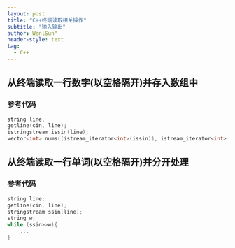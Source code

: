 ```yaml
---
layout: post
title: "C++终端读取相关操作"
subtitle: "输入输出"
author: WenlSun"
header-style: text
tag:
  - C++
---
```


## 从终端读取一行数字(以空格隔开)并存入数组中

### 参考代码

```c++
string line;
getline(cin, line);
istringstream issin(line);
vector<int> nums((istream_iterator<int>(issin)), istream_iterator<int>());
```

## 从终端读取一行单词(以空格隔开)并分开处理

### 参考代码

```c++
string line;
getline(cin, line);
stringstream ssin(line);
string w;
while (ssin>>w){
    ...
}
```